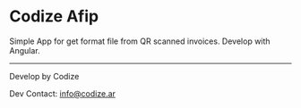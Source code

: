 # Codize Afip

Simple App for get format file from QR scanned invoices. Develop with Angular.

---
Develop by Codize

Dev Contact: info@codize.ar
